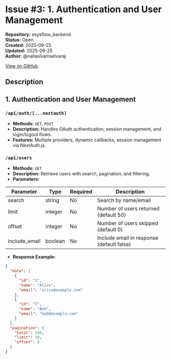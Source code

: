 # Issue #3: 1. Authentication and User Management

**Repository:** esysflow_backend  
**Status:** Open  
**Created:** 2025-09-25  
**Updated:** 2025-09-25  
**Author:** @nallasivamselvaraj  

[View on GitHub](https://github.com/Simtestlab/esysflow_backend/issues/3)

## Description


## 1. Authentication and User Management

### `/api/auth/[...nextauth]`

- **Methods:** `GET`, `POST`
- **Description:** Handles OAuth authentication, session management, and login/logout flows.
- **Features:** Multiple providers, dynamic callbacks, session management via NextAuth.js.

### `/api/users`

- **Methods:** `GET`
- **Description:** Retrieve users with search, pagination, and filtering.
- **Parameters:**

| Parameter      | Type    | Required | Description                            |
|----------------|---------|----------|----------------------------------------|
| search         | string  | No       | Search by name/email                   |
| limit          | integer | No       | Number of users returned (default 50) |
| offset         | integer | No       | Number of users skipped (default 0)   |
| include_email  | boolean | No       | Include email in response (default false) |

- **Response Example:**

```json
{
  "data": [
    {
      "id": "1",
      "name": "Alice",
      "email": "alice@example.com"
    },
    {
      "id": "2",
      "name": "Bob",
      "email": "bob@example.com"
    }
  ],
  "pagination": {
    "total": 100,
    "limit": 50,
    "offset": 0
  }
}
